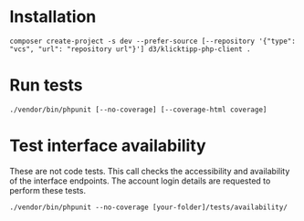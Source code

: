# Installation

```
composer create-project -s dev --prefer-source [--repository '{"type": "vcs", "url": "repository url"}'] d3/klicktipp-php-client .
```

# Run tests

```
./vendor/bin/phpunit [--no-coverage] [--coverage-html coverage]
```

# Test interface availability

These are not code tests. This call checks the accessibility and availability of the interface endpoints. The account login details are requested to perform these tests.
```
./vendor/bin/phpunit --no-coverage [your-folder]/tests/availability/
```